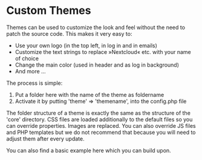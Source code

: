 <!--
 - SPDX-FileCopyrightText: 2016 Nextcloud GmbH and Nextcloud contributors
 - SPDX-FileCopyrightText: 2012-2016 ownCLoud, Inc.
 - SPDX-License-Identifier: AGPL-3.0-or-later
-->
# Custom Themes

Themes can be used to customize the look and feel without the need to patch the source code. This makes it very easy to:

* Use your own logo (in the top left, in log in and in emails)
* Customize the text strings to replace »Nextcloud« etc. with your name of choice
* Change the main color (used in header and as log in background)
* And more …

The process is simple:

1. Put a folder here with the name of the theme as foldername
2. Activate it by putting 'theme' => 'themename', into the config.php file

The folder structure of a theme is exactly the same as the structure of the 'core' directory. CSS files are loaded additionally to the default files so you can override properties. Images are replaced. You can also override JS files and PHP templates but we do not recommend that because you will need to adjust them after every update.

You can also find a basic example here which you can build upon.
